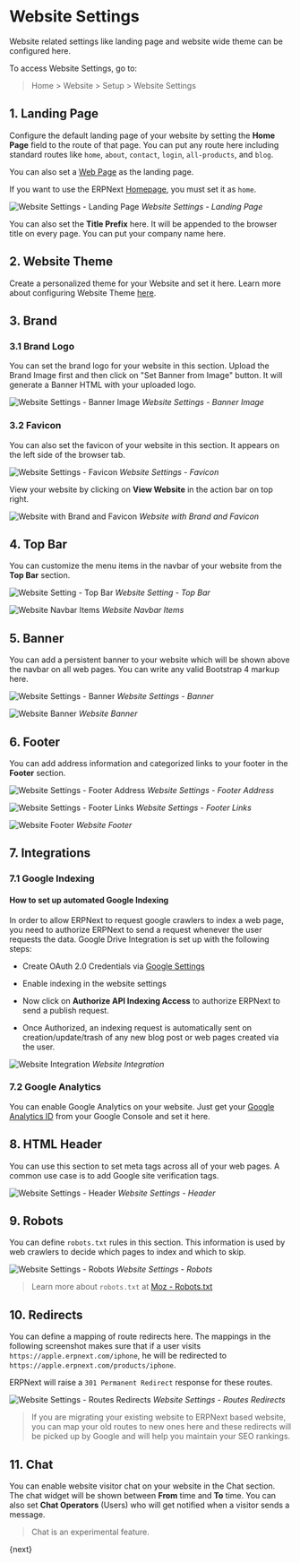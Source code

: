 <!-- add-breadcrumbs -->
# Website Settings

Website related settings like landing page and website wide theme can be
configured here.

To access Website Settings, go to:
> Home > Website > Setup > Website Settings

## 1. Landing Page

Configure the default landing page of your website by setting the **Home Page**
field to the route of that page. You can put any route here including standard
routes like `home`, `about`, `contact`, `login`, `all-products`, and `blog`.

You can also set a [Web Page](/docs/user/manual/en/website/web-page) as the
landing page.

If you want to use the ERPNext [Homepage](/docs/user/manual/en/website/homepage),
you must set it as `home`.

![Website Settings - Landing Page](/docs/assets/img/website/website-settings-landing-page.png)
*Website Settings - Landing Page*

You can also set the **Title Prefix** here. It will be appended to the browser title
on every page. You can put your company name here.

## 2. Website Theme

Create a personalized theme for your Website and set it here. Learn more about
configuring Website Theme [here](/docs/user/manual/en/website/website-theme).

## 3. Brand

### 3.1 Brand Logo

You can set the brand logo for your website in this section. Upload the Brand
Image first and then click on "Set Banner from Image" button. It will generate a
Banner HTML with your uploaded logo.

![Website Settings - Banner Image](/docs/assets/img/website/website-settings-banner-image.png)
*Website Settings - Banner Image*

### 3.2 Favicon

You can also set the favicon of your website in this section. It appears on the
left side of the browser tab.

![Website Settings - Favicon](/docs/assets/img/website/website-settings-favicon.png)
*Website Settings - Favicon*

View your website by clicking on **View Website** in the action bar on top right.

![Website with Brand and Favicon](/docs/assets/img/website/website-brand-and-favicon.png)
*Website with Brand and Favicon*

## 4. Top Bar

You can customize the menu items in the navbar of your website from the **Top Bar**
section.

![Website Setting - Top Bar](/docs/assets/img/website/website-settings-top-bar.png)
*Website Setting - Top Bar*

![Website Navbar Items](/docs/assets/img/website/website-navbar-items.png)
*Website Navbar Items*

## 5. Banner

You can add a persistent banner to your website which will be shown above the
navbar on all web pages. You can write any valid Bootstrap 4 markup here.

![Website Settings - Banner](/docs/assets/img/website/website-settings-banner.png)
*Website Settings - Banner*

![Website Banner](/docs/assets/img/website/website-banner.png)
*Website Banner*

## 6. Footer

You can add address information and categorized links to your footer in the
**Footer** section.

![Website Settings - Footer Address](/docs/assets/img/website/website-settings-footer-address.png)
*Website Settings - Footer Address*

![Website Settings - Footer Links](/docs/assets/img/website/website-settings-footer-links.png)
*Website Settings - Footer Links*

![Website Footer](/docs/assets/img/website/website-footer.png)
*Website Footer*

## 7. Integrations

### 7.1 Google Indexing

#### How to set up automated Google Indexing

In order to allow ERPNext to request google crawlers to index a web page, you need to authorize ERPNext to send a request whenever the user requests the data. Google Drive Integration is set up with the following steps:

- Create OAuth 2.0 Credentials via [Google Settings](/docs/user/manual/en/erpnext_integration/google_settings)

- Enable indexing in the website settings

- Now click on **Authorize API Indexing Access** to authorize ERPNext to send a publish request.

- Once Authorized, an indexing request is automatically sent on creation/update/trash of any new blog post or web pages created via the user.

![Website Integration](/docs/assets/img/website/website-settings-integrations.png)
*Website Integration*

### 7.2 Google Analytics

You can enable Google Analytics on your website. Just get your [Google Analytics
ID](https://support.google.com/analytics/answer/1008080?hl=en) from your Google
Console and set it here.

## 8. HTML Header

You can use this section to set meta tags across all of your web pages. A common
use case is to add Google site verification tags.

![Website Settings - Header](/docs/assets/img/website/website-settings-header.png)
*Website Settings - Header*

## 9. Robots

You can define `robots.txt` rules in this section. This information is used by
web crawlers to decide which pages to index and which to skip.

![Website Settings - Robots](/docs/assets/img/website/website-settings-robots-txt.png)
*Website Settings - Robots*

> Learn more about `robots.txt` at [Moz - Robots.txt](https://moz.com/learn/seo/robotstxt)

## 10. Redirects

You can define a mapping of route redirects here. The mappings in the following
screenshot makes sure that if a user visits `https://apple.erpnext.com/iphone`,
he will be redirected to `https://apple.erpnext.com/products/iphone`.

ERPNext will raise a `301 Permanent Redirect` response for these routes.

![Website Settings - Routes Redirects](/docs/assets/img/website/website-settings-route-redirects.png)
*Website Settings - Routes Redirects*

> If you are migrating your existing website to ERPNext based website,
> you can map your old routes to new ones here and these redirects will be
> picked up by Google and will help you maintain your SEO rankings.

## 11. Chat

You can enable website visitor chat on your website in the Chat section. The
chat widget will be shown between **From** time and **To** time. You can also
set **Chat Operators** (Users) who will get notified when a visitor sends a
message.

> Chat is an experimental feature.

{next}
